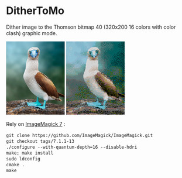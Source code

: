 # DitherToMo
Dither image to the Thomson bitmap 40 (320x200 16 colors with color clash) graphic mode.


<img src="images/original.png">   <img src="images/thomsonReprocessed.gif">


Rely on [ImageMagick 7](https://github.com/ImageMagick/ImageMagick) :
```
git clone https://github.com/ImageMagick/ImageMagick.git
git checkout tags/7.1.1-13
./configure --with-quantum-depth=16 --disable-hdri
make; make install
sudo ldconfig
cmake .
make
```
